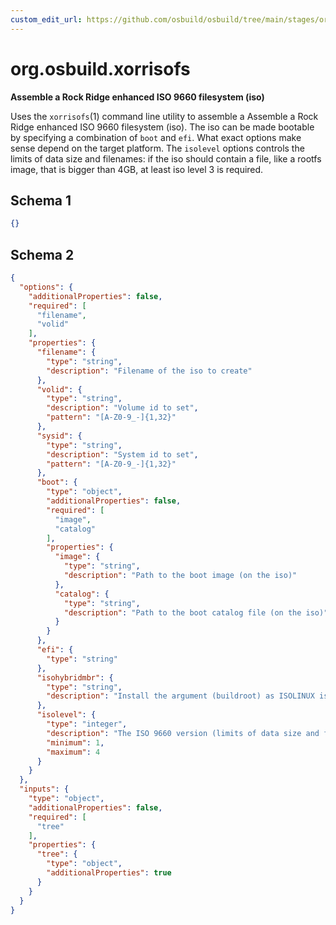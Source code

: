 ```yaml
---
custom_edit_url: https://github.com/osbuild/osbuild/tree/main/stages/org.osbuild.xorrisofs.meta.json
---
```

# org.osbuild.xorrisofs
<!--
[//]: # ( DO NOT MODIFY THIS FILE! )
[//]: # ( This content is generated by `scripts/pull_osbuild_modules.py` )
[//]: # ( Rather change the source of this: https://github.com/osbuild/osbuild/tree/main/stages/org.osbuild.xorrisofs.meta.json )
-->

**Assemble a Rock Ridge enhanced ISO 9660 filesystem (iso)**

Uses the `xorrisofs`(1) command line utility to assemble a
Assemble a Rock Ridge enhanced ISO 9660 filesystem (iso).
The iso can be made bootable by specifying a combination of
`boot` and `efi`. What exact options make sense depend on
the target platform.
The `isolevel` options controls the limits of data size and
filenames: if the iso should contain a  file, like a rootfs
image, that is bigger than 4GB, at least iso level 3 is
required.

## Schema 1

```json
{}
```

## Schema 2

```json
{
  "options": {
    "additionalProperties": false,
    "required": [
      "filename",
      "volid"
    ],
    "properties": {
      "filename": {
        "type": "string",
        "description": "Filename of the iso to create"
      },
      "volid": {
        "type": "string",
        "description": "Volume id to set",
        "pattern": "[A-Z0-9_-]{1,32}"
      },
      "sysid": {
        "type": "string",
        "description": "System id to set",
        "pattern": "[A-Z0-9_-]{1,32}"
      },
      "boot": {
        "type": "object",
        "additionalProperties": false,
        "required": [
          "image",
          "catalog"
        ],
        "properties": {
          "image": {
            "type": "string",
            "description": "Path to the boot image (on the iso)"
          },
          "catalog": {
            "type": "string",
            "description": "Path to the boot catalog file (on the iso)"
          }
        }
      },
      "efi": {
        "type": "string"
      },
      "isohybridmbr": {
        "type": "string",
        "description": "Install the argument (buildroot) as ISOLINUX isohybrid MBR"
      },
      "isolevel": {
        "type": "integer",
        "description": "The ISO 9660 version (limits of data size and filenames)",
        "minimum": 1,
        "maximum": 4
      }
    }
  },
  "inputs": {
    "type": "object",
    "additionalProperties": false,
    "required": [
      "tree"
    ],
    "properties": {
      "tree": {
        "type": "object",
        "additionalProperties": true
      }
    }
  }
}
```
